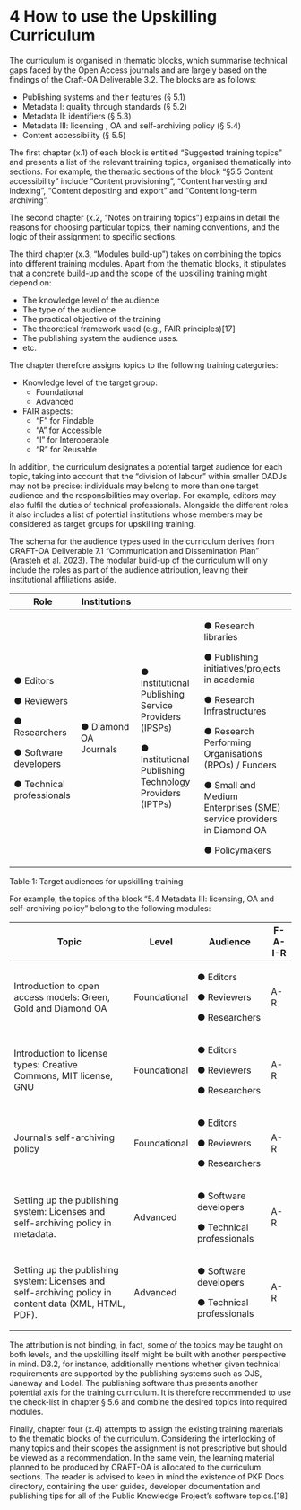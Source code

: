 # 4 How to use the Upskilling Curriculum

The curriculum is organised in thematic blocks, which summarise technical gaps faced by the Open Access journals and are largely based on the findings of the Craft-OA Deliverable 3.2. The blocks are as follows:

* Publishing systems and their features (§ 5.1)
* Metadata I: quality through standards (§ 5.2)
* Metadata II: identifiers (§ 5.3)
* Metadata III: licensing , OA and self-archiving policy (§ 5.4)
* Content accessibility (§ 5.5)

The first chapter (x.1) of each block is entitled “Suggested training topics” and presents a list of the relevant training topics, organised thematically into sections. For example, the thematic sections of the block “§5.5 Content accessibility” include “Content provisioning”, “Content harvesting and indexing”, “Content depositing and export” and “Content long-term archiving”.

The second chapter (x.2, “Notes on training topics”) explains in detail the reasons for choosing particular topics, their naming conventions, and the logic of their assignment to specific sections.

The third chapter (x.3, “Modules build-up”) takes on combining the topics into different training modules. Apart from the thematic blocks, it stipulates that a concrete build-up and the scope of the upskilling training might depend on:

* The knowledge level of the audience
* The type of the audience
* The practical objective of the training
* The theoretical framework used (e.g., FAIR principles)\[17]
* The publishing system the audience uses.
* etc.

The chapter therefore assigns topics to the following training categories:

* Knowledge level of the target group:
  * Foundational
  * Advanced
* FAIR aspects:
  * “F” for Findable
  * “A” for Accessible
  * “I” for Interoperable
  * “R” for Reusable

In addition, the curriculum designates a potential target audience for each topic, taking into account that the “division of labour” within smaller OADJs may not be precise: individuals may belong to more than one target audience and the responsibilities may overlap. For example, editors may also fulfil the duties of technical professionals. Alongside the different roles it also includes a list of potential institutions whose members may be considered as target groups for upskilling training.

The schema for the audience types used in the curriculum derives from CRAFT-OA Deliverable 7.1 “Communication and Dissemination Plan” (Arasteh et al. 2023). The modular build-up of the curriculum will only include the roles as part of the audience attribution, leaving their institutional affiliations aside.

| **Role**                                                                                                           | **Institutions**      |                                                                                                                           |                                                                                                                                                                                                                                                                             |
| ------------------------------------------------------------------------------------------------------------------ | --------------------- | ------------------------------------------------------------------------------------------------------------------------- | --------------------------------------------------------------------------------------------------------------------------------------------------------------------------------------------------------------------------------------------------------------------------- |
| <p>● Editors</p><p>● Reviewers</p><p>● Researchers</p><p>● Software developers</p><p>● Technical professionals</p> | ● Diamond OA Journals | <p>● Institutional Publishing Service Providers (IPSPs)</p><p>● Institutional Publishing Technology Providers (IPTPs)</p> | <p>● Research libraries</p><p>● Publishing initiatives/projects in academia</p><p>● Research Infrastructures</p><p>● Research Performing Organisations (RPOs) / Funders</p><p>● Small and Medium Enterprises (SME) service providers in Diamond OA</p><p>● Policymakers</p> |

Table 1: Target audiences for upskilling training

For example, the topics of the block “5.4 Metadata III: licensing, OA and self-archiving policy” belong to the following modules:

| **Topic**                                                                                              | **Level**    | **Audience**                                                 | **F-A-I-R** |
| ------------------------------------------------------------------------------------------------------ | ------------ | ------------------------------------------------------------ | ----------- |
| Introduction to open access models: Green, Gold and Diamond OA                                         | Foundational | <p>● Editors</p><p>● Reviewers</p><p>● Researchers</p>       | A-R         |
| Introduction to license types: Creative Commons, MIT license, GNU                                      | Foundational | <p>● Editors</p><p>● Reviewers</p><p>● Researchers</p>       | A-R         |
| Journal’s self-archiving policy                                                                        | Foundational | <p>● Editors</p><p>● Reviewers</p><p>● Researchers</p>       | A-R         |
| Setting up the publishing system: Licenses and self-archiving policy in metadata.                      | Advanced     | <p>● Software developers</p><p>● Technical professionals</p> | A-R         |
| Setting up the publishing system: Licenses and self-archiving policy in content data (XML, HTML, PDF). | Advanced     | <p>● Software developers</p><p>● Technical professionals</p> | A-R         |

The attribution is not binding, in fact, some of the topics may be taught on both levels, and the upskilling itself might be built with another perspective in mind. D3.2, for instance, additionally mentions whether given technical requirements are supported by the publishing systems such as OJS, Janeway and Lodel. The publishing software thus presents another potential axis for the training curriculum. It is therefore recommended to use the check-list in chapter § 5.6 and combine the desired topics into required modules.

Finally, chapter four (x.4) attempts to assign the existing training materials to the thematic blocks of the curriculum. Considering the interlocking of many topics and their scopes the assignment is not prescriptive but should be viewed as a recommendation. In the same vein, the learning material planned to be produced by CRAFT-OA is allocated to the curriculum sections. The reader is advised to keep in mind the existence of PKP Docs directory, containing the user guides, developer documentation and publishing tips for all of the Public Knowledge Project’s software topics.\[18]
